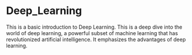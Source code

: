 # Deep_Learning
This is a basic introduction to Deep Learning. This is a deep dive into the world of deep learning, a powerful subset of machine learning that has revolutionized artificial intelligence. It emphasizes the advantages of deep learning.
